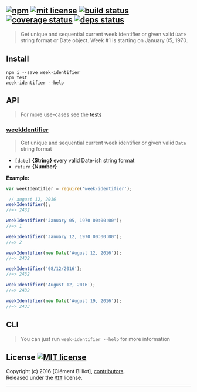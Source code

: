 ## [![npm][npmjs-img]][npmjs-url] [![mit license][license-img]][license-url] [![build status][travis-img]][travis-url] [![coverage status][coveralls-img]][coveralls-url] [![deps status][daviddm-img]][daviddm-url]

> Get unique and sequential current week identifier or given valid `Date` string format or Date object.
Week #1 is starting on January 05, 1970.

## Install
```
npm i --save week-identifier
npm test
week-identifier --help
```


## API
> For more use-cases see the [tests](./test.js)

### [weekIdentifier](./index.js#L40)
> Get unique and sequential current week identifier or given valid `Date` string format

- `[date]` **{String}** every valid Date-ish string format
- `return` **{Number}**

**Example:**

```js
var weekIdentifier = require('week-identifier');

 // august 12, 2016
weekIdentifier();
//=> 2432

weekIdentifier('January 05, 1970 00:00:00');
//=> 1

weekIdentifier('January 12, 1970 00:00:00');
//=> 2

weekIdentifier(new Date('August 12, 2016'));
//=> 2432

weekIdentifier('08/12/2016');
//=> 2432

weekIdentifier('August 12, 2016');
//=> 2432

weekIdentifier(new Date('August 19, 2016'));
//=> 2433
```


## CLI
> You can just run `week-identifier --help` for more information


## License [![MIT license][license-img]][license-url]
Copyright (c) 2016 [Clément Billiot], [contributors][contrib-graf].  
Released under the [`MIT`][license-url] license.


[npmjs-url]: http://npm.im/week-identifier
[npmjs-img]: https://img.shields.io/npm/v/week-identifier.svg?style=flat&label=week-identifier

[coveralls-url]: https://coveralls.io/r/throll/week-identifier?branch=master
[coveralls-img]: https://img.shields.io/coveralls/throll/week-identifier.svg?style=flat

[license-url]: https://github.com/throll/week-identifier/blob/master/license.md
[license-img]: https://img.shields.io/badge/license-MIT-blue.svg?style=flat

[travis-url]: https://travis-ci.org/throll/week-identifier
[travis-img]: https://img.shields.io/travis/throll/week-identifier.svg?style=flat

[daviddm-url]: https://david-dm.org/throll/week-identifier
[daviddm-img]: https://img.shields.io/david/dev/throll/week-identifier.svg?style=flat

[author-github]: https://github.com/throll

[contrib-graf]: https://github.com/throll/week-identifier/graphs/contributors

***
